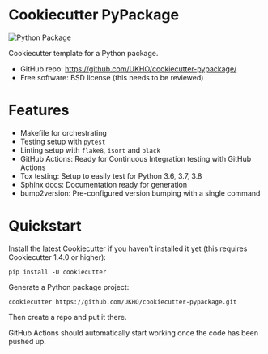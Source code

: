 # Cookiecutter PyPackage

![Python Package](https://github.com/UKHO/cookiecutter-pypackage/workflows/Python%20package/badge.svg)

Cookiecutter template for a Python package.

* GitHub repo: https://github.com/UKHO/cookiecutter-pypackage/
* Free software: BSD license (this needs to be reviewed)

# Features

* Makefile for orchestrating
* Testing setup with `pytest`
* Linting setup with `flake8`, `isort` and `black`
* GitHub Actions: Ready for Continuous Integration testing with GitHub Actions
* Tox testing: Setup to easily test for Python 3.6, 3.7, 3.8
* Sphinx docs: Documentation ready for generation
* bump2version: Pre-configured version bumping with a single command

# Quickstart

Install the latest Cookiecutter if you haven't installed it yet (this requires
Cookiecutter 1.4.0 or higher):
```
pip install -U cookiecutter
```
Generate a Python package project:
```
cookiecutter https://github.com/UKHO/cookiecutter-pypackage.git
```
Then create a repo and put it there.

GitHub Actions should automatically start working once the code has been pushed up.
